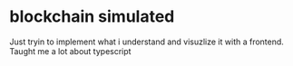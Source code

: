 # blockchain simulated
Just tryin to implement what i understand and visuzlize it with a frontend. Taught me a lot about typescript 
